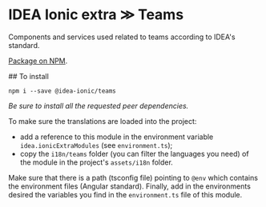 # IDEA Ionic extra ≫ Teams

Components and services used related to teams according to IDEA's standard.

[Package on NPM](https://www.npmjs.com/package/@idea-ionic/teams).

## To install

```
npm i --save @idea-ionic/teams
```

_Be sure to install all the requested peer dependencies._

To make sure the translations are loaded into the project:

- add a reference to this module in the environment variable `idea.ionicExtraModules` (see `environment.ts`);
- copy the `i18n/teams` folder (you can filter the languages you need) of the module in the project's `assets/i18n` folder.

Make sure that there is a path (tsconfig file) pointing to `@env` which contains the environment files (Angular standard).
Finally, add in the environments desired the variables you find in the `environment.ts` file of this module.
